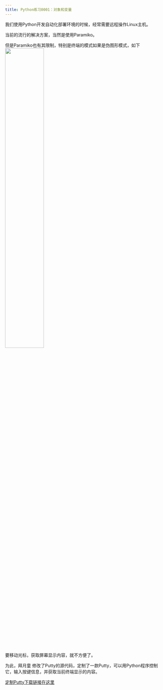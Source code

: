 ```yaml
---
title: Python练习0001：对象和变量
---
```



我们使用Python开发自动化部署环境的时候，经常需要远程操作Linux主机。

当前的流行的解决方案，当然是使用Paramiko。 

但是Paramiko也有其限制，特别是终端的模式如果是伪图形模式，如下
<img src='http://www.serverlab.ca/imgs/figures/29-figure-01.png' width='50%'></img>

要移动光标，获取屏幕显示内容，就不方便了。

为此，拜月童 修改了Putty的源代码，定制了一款Putty，可以用Python程序控制它，输入按键信息，并获取当前终端显示的内容。


[定制Putty下载链接在这里]()


